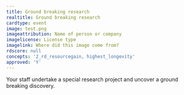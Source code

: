 ```yaml
---
title: Ground breaking research
realtitle: Ground breaking research
cardtype: event
image: test.png
imageattribution: Name of person or company
imagelicense: License type
imagelink: Where did this image come from?
rdscore: null
concepts: '2_rd_resourcegain, highest_longevity'
approved: 'Y'
---
```


Your staff undertake a special research project and uncover a ground breaking discovery.
